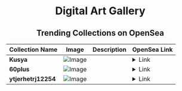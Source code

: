 <div align="center">

# Digital Art Gallery

## Trending Collections on OpenSea

| Collection Name                       | Image                                                                                     | Description                       | OpenSea Link                                                                                          |
|---------------------------------------|-------------------------------------------------------------------------------------------|-----------------------------------|--------------------------------------------------------------------------------------------------------|
| **Kusya** | ![Image](https://i.seadn.io/s/raw/files/fb498dc03fd9586709ea8ded41b3c01c.jpg?w=500&auto=format?w=200&auto=format) |  | <details><summary>Link</summary>[Kusya](https://opensea.io/collection/kusya-4)</details> |
| **60plus** | ![Image](https://i.seadn.io/s/raw/files/0347fde2e671039748ef166dedf6795d.png?w=500&auto=format?w=200&auto=format) |  | <details><summary>Link</summary>[60plus](https://opensea.io/collection/60plus)</details> |
| **ytjerhetrj12254** | ![Image](https://i.seadn.io/s/raw/files/9c598f558c42042fecb0f0c5f2cb8f1c.jpg?w=500&auto=format?w=200&auto=format) |  | <details><summary>Link</summary>[ytjerhetrj12254](https://opensea.io/collection/ytjerhetrj12254)</details> |

</div>